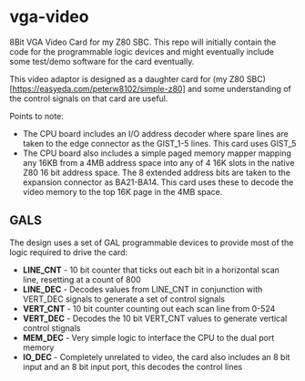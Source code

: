 # vga-video
8Bit VGA Video Card for my Z80 SBC. This repo will initially contain the code for the programmable logic devices and might eventually include some test/demo software for the card eventually.

This video adaptor is designed as a daughter card for (my Z80 SBC)[https://easyeda.com/peterw8102/simple-z80] and some understanding of the control signals on that card are useful.

Points to note:
+ The CPU board includes an I/O address decoder where spare lines are taken to the edge connector as the GIST_1-5 lines. This card uses GIST_5
+ The CPU board also includes a simple paged memory mapper mapping any 16KB from a 4MB address space into any of 4 16K slots in the native Z80 16 bit address space. The 8 extended address bits are taken to the expansion connector as BA21-BA14. This card uses these to decode the video memory to the top 16K page in the 4MB space.

## GALS
The design uses a set of GAL programmable devices to provide most of the logic required to drive the card:
+ **LINE_CNT** - 10 bit counter that ticks out each bit in a horizontal scan line, resetting at a count of 800
+ **LINE_DEC** - Decodes values from LINE_CNT in conjunction with VERT_DEC signals to generate a set of control signals
+ **VERT_CNT** - 10 bit counter counting out each scan line from 0-524
+ **VERT_DEC** - Decodes the 10 bit VERT_CNT values to generate vertical control stignals
+ **MEM_DEC** - Very simple logic to interface the CPU to the dual port memory
+ **IO_DEC** - Completely unrelated to video, the card also includes an 8 bit input and an 8 bit input port, this decodes the control lines


